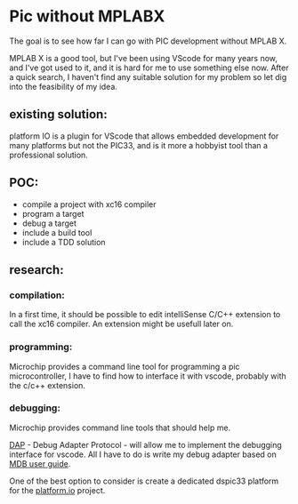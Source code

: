# Pic without MPLABX

The goal is to see how far I can go with PIC development without MPLAB X.

MPLAB X is a good tool, but I've been using VScode for many years now, and I've got used to it, and it is hard for me to use something else now.
After a quick search, I haven't find any suitable solution for my problem so let dig into the feasibility of my idea.

## existing solution:

platform IO is a plugin for VScode that allows embedded development for many platforms but not the PIC33, and is it more a hobbyist tool than a professional solution.

## POC:
  - compile a project with xc16 compiler
  - program a target
  - debug a target
  - include a build tool
  - include a TDD solution 

## research:

### compilation:
In a first time, it should be possible to edit intelliSense C/C++ extension to call the xc16 compiler. An extension might be usefull later on.

### programming:
Microchip provides a command line tool for programming a pic microcontroller, I have to find how to interface it with vscode, probably with the c/c++ extension.

### debugging:

Microchip provides command line tools that should help me.

[DAP](https://microsoft.github.io/debug-adapter-protocol/) - Debug Adapter Protocol - will allow me to implement the debugging interface for vscode. All I have to do is write my debug adapter based on [MDB user guide](http://ww1.microchip.com/downloads/en/DeviceDoc/50002102D.pdf).

One of the best option to consider is create a dedicated dspic33 platform for the [platform.io](https://platformio.org/) project.
